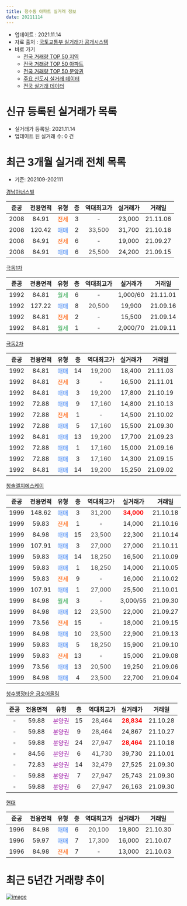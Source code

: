 ```yaml
---
title: 청수동 아파트 실거래 정보
date: 20211114
---
```


* 업데이트 : 2021.11.14
* 자료 출처 : [국토교통부 실거래가 공개시스템](http://rt.molit.go.kr)
* 바로 가기
    * [전국 거래량 TOP 50 지역](https://apt-info.github.io/apt-trade-info/tr)
    * [전국 거래량 TOP 50 아파트](https://apt-info.github.io/apt-trade-info/ta)
    * [전국 거래량 TOP 50 분양권](https://apt-info.github.io/apt-trade-info/tb)
    * [주요 신도시 실거래 데이터](https://apt-info.github.io/apt-trade-info/newtown)
    * [전국 실거래 데이터](https://apt-info.github.io/apt-trade-info/all)



<script async src="https://pagead2.googlesyndication.com/pagead/js/adsbygoogle.js"></script>
<!-- 기본광고 -->
<ins class="adsbygoogle"
     style="display:block"
     data-ad-client="ca-pub-1142216861245946"
     data-ad-slot="4805727019"
     data-ad-format="auto"
     data-full-width-responsive="true"></ins>
<script>
     (adsbygoogle = window.adsbygoogle || []).push({});
</script>


# 신규 등록된 실거래가 목록

* 실거래가 등록일: 2021.11.14
* 업데이트 된 실거래 수: 0 건




<script async src="https://pagead2.googlesyndication.com/pagead/js/adsbygoogle.js"></script>
<!-- 기본광고 -->
<ins class="adsbygoogle"
     style="display:block"
     data-ad-client="ca-pub-1142216861245946"
     data-ad-slot="4805727019"
     data-ad-format="auto"
     data-full-width-responsive="true"></ins>
<script>
     (adsbygoogle = window.adsbygoogle || []).push({});
</script>


# 최근 3개월 실거래 전체 목록
* 기준: 202109-202111


[경남아너스빌](https://search.naver.com/search.naver?query=%EA%B2%BD%EB%82%A8%EC%95%84%EB%84%88%EC%8A%A4%EB%B9%8C)

|준공|전용면적|유형|층|역대최고가|실거래가|거래일|
|:---:|:---:|:---:|:---:|:---:|:---:|:---:|
|2008|84.91|<span style="color:#FF5A00">전세</span>|3|<span style="color:#444444">-</span>|23,000|21.11.06|
|2008|120.42|<span style="color:#4285F3">매매</span>|2|<span style="color:#444444">33,500</span>|31,700|21.10.18|
|2008|84.91|<span style="color:#FF5A00">전세</span>|6|<span style="color:#444444">-</span>|19,000|21.09.27|
|2008|84.91|<span style="color:#4285F3">매매</span>|6|<span style="color:#444444">25,500</span>|24,200|21.09.15|

[극동1차](https://search.naver.com/search.naver?query=%EA%B7%B9%EB%8F%991%EC%B0%A8)

|준공|전용면적|유형|층|역대최고가|실거래가|거래일|
|:---:|:---:|:---:|:---:|:---:|:---:|:---:|
|1992|84.81|<span style="color:#34A853">월세</span>|6|<span style="color:#444444">-</span>|1,000/60|21.11.01|
|1992|127.22|<span style="color:#4285F3">매매</span>|8|<span style="color:#444444">20,500</span>|19,900|21.09.16|
|1992|84.81|<span style="color:#FF5A00">전세</span>|2|<span style="color:#444444">-</span>|15,500|21.09.14|
|1992|84.81|<span style="color:#34A853">월세</span>|1|<span style="color:#444444">-</span>|2,000/70|21.09.11|

[극동2차](https://search.naver.com/search.naver?query=%EA%B7%B9%EB%8F%992%EC%B0%A8)

|준공|전용면적|유형|층|역대최고가|실거래가|거래일|
|:---:|:---:|:---:|:---:|:---:|:---:|:---:|
|1992|84.81|<span style="color:#4285F3">매매</span>|14|<span style="color:#444444">19,200</span>|18,400|21.11.03|
|1992|84.81|<span style="color:#FF5A00">전세</span>|3|<span style="color:#444444">-</span>|16,500|21.11.01|
|1992|84.81|<span style="color:#4285F3">매매</span>|3|<span style="color:#444444">19,200</span>|17,800|21.10.19|
|1992|72.88|<span style="color:#4285F3">매매</span>|9|<span style="color:#444444">17,160</span>|14,800|21.10.13|
|1992|72.88|<span style="color:#FF5A00">전세</span>|1|<span style="color:#444444">-</span>|14,500|21.10.02|
|1992|72.88|<span style="color:#4285F3">매매</span>|5|<span style="color:#444444">17,160</span>|15,500|21.09.30|
|1992|84.81|<span style="color:#4285F3">매매</span>|13|<span style="color:#444444">19,200</span>|17,700|21.09.23|
|1992|72.88|<span style="color:#4285F3">매매</span>|1|<span style="color:#444444">17,160</span>|15,000|21.09.16|
|1992|72.88|<span style="color:#4285F3">매매</span>|3|<span style="color:#444444">17,160</span>|14,300|21.09.15|
|1992|84.81|<span style="color:#4285F3">매매</span>|14|<span style="color:#444444">19,200</span>|15,250|21.09.02|

[청솔엘지에스케이](https://search.naver.com/search.naver?query=%EC%B2%AD%EC%86%94%EC%97%98%EC%A7%80%EC%97%90%EC%8A%A4%EC%BC%80%EC%9D%B4)

|준공|전용면적|유형|층|역대최고가|실거래가|거래일|
|:---:|:---:|:---:|:---:|:---:|:---:|:---:|
|1999|148.62|<span style="color:#4285F3">매매</span>|3|<span style="color:#444444">31,200</span>|<b><span style="color:#FF0000">34,000</span></b>|21.10.18|
|1999|59.83|<span style="color:#FF5A00">전세</span>|1|<span style="color:#444444">-</span>|14,000|21.10.16|
|1999|84.98|<span style="color:#4285F3">매매</span>|15|<span style="color:#444444">23,500</span>|22,300|21.10.14|
|1999|107.91|<span style="color:#4285F3">매매</span>|3|<span style="color:#444444">27,000</span>|27,000|21.10.11|
|1999|59.83|<span style="color:#4285F3">매매</span>|14|<span style="color:#444444">18,250</span>|16,500|21.10.09|
|1999|59.83|<span style="color:#4285F3">매매</span>|1|<span style="color:#444444">18,250</span>|14,000|21.10.05|
|1999|59.83|<span style="color:#FF5A00">전세</span>|9|<span style="color:#444444">-</span>|16,000|21.10.02|
|1999|107.91|<span style="color:#4285F3">매매</span>|1|<span style="color:#444444">27,000</span>|25,500|21.10.01|
|1999|84.98|<span style="color:#34A853">월세</span>|3|<span style="color:#444444">-</span>|3,000/55|21.09.30|
|1999|84.98|<span style="color:#4285F3">매매</span>|12|<span style="color:#444444">23,500</span>|22,000|21.09.27|
|1999|73.56|<span style="color:#FF5A00">전세</span>|15|<span style="color:#444444">-</span>|18,000|21.09.15|
|1999|84.98|<span style="color:#4285F3">매매</span>|10|<span style="color:#444444">23,500</span>|22,900|21.09.13|
|1999|59.83|<span style="color:#4285F3">매매</span>|5|<span style="color:#444444">18,250</span>|15,900|21.09.10|
|1999|59.83|<span style="color:#FF5A00">전세</span>|13|<span style="color:#444444">-</span>|15,000|21.09.08|
|1999|73.56|<span style="color:#4285F3">매매</span>|13|<span style="color:#444444">20,500</span>|19,250|21.09.06|
|1999|84.98|<span style="color:#4285F3">매매</span>|4|<span style="color:#444444">23,500</span>|22,700|21.09.04|

[청수행정타운 금호어울림](https://search.naver.com/search.naver?query=%EC%B2%AD%EC%88%98%ED%96%89%EC%A0%95%ED%83%80%EC%9A%B4+%EA%B8%88%ED%98%B8%EC%96%B4%EC%9A%B8%EB%A6%BC)

|준공|전용면적|유형|층|역대최고가|실거래가|거래일|
|:---:|:---:|:---:|:---:|:---:|:---:|:---:|
|-|59.88|<span style="color:#9C11A5">분양권</span>|15|<span style="color:#444444">28,464</span>|<b><span style="color:#FF0000">28,834</span></b>|21.10.28|
|-|59.88|<span style="color:#9C11A5">분양권</span>|9|<span style="color:#444444">28,464</span>|24,867|21.10.27|
|-|59.88|<span style="color:#9C11A5">분양권</span>|24|<span style="color:#444444">27,947</span>|<b><span style="color:#FF0000">28,464</span></b>|21.10.18|
|-|84.56|<span style="color:#9C11A5">분양권</span>|6|<span style="color:#444444">41,730</span>|39,730|21.10.01|
|-|72.83|<span style="color:#9C11A5">분양권</span>|14|<span style="color:#444444">32,479</span>|27,525|21.09.30|
|-|59.88|<span style="color:#9C11A5">분양권</span>|7|<span style="color:#444444">27,947</span>|25,743|21.09.30|
|-|59.88|<span style="color:#9C11A5">분양권</span>|6|<span style="color:#444444">27,947</span>|26,163|21.09.30|


<script async src="https://pagead2.googlesyndication.com/pagead/js/adsbygoogle.js"></script>
<!-- 기본광고 -->
<ins class="adsbygoogle"
     style="display:block"
     data-ad-client="ca-pub-1142216861245946"
     data-ad-slot="4805727019"
     data-ad-format="auto"
     data-full-width-responsive="true"></ins>
<script>
     (adsbygoogle = window.adsbygoogle || []).push({});
</script>


[현대](https://search.naver.com/search.naver?query=%ED%98%84%EB%8C%80)

|준공|전용면적|유형|층|역대최고가|실거래가|거래일|
|:---:|:---:|:---:|:---:|:---:|:---:|:---:|
|1996|84.98|<span style="color:#4285F3">매매</span>|6|<span style="color:#444444">20,100</span>|19,800|21.10.30|
|1996|59.97|<span style="color:#4285F3">매매</span>|7|<span style="color:#444444">17,300</span>|16,000|21.10.07|
|1996|84.98|<span style="color:#FF5A00">전세</span>|7|<span style="color:#444444">-</span>|13,000|21.10.03|



<script async src="https://pagead2.googlesyndication.com/pagead/js/adsbygoogle.js"></script>
<!-- 기본광고 -->
<ins class="adsbygoogle"
     style="display:block"
     data-ad-client="ca-pub-1142216861245946"
     data-ad-slot="4805727019"
     data-ad-format="auto"
     data-full-width-responsive="true"></ins>
<script>
     (adsbygoogle = window.adsbygoogle || []).push({});
</script>


# 최근 5년간 거래량 추이


<div style="width:100%;">
    <canvas id="deal_progress" height="200"></canvas>
</div>

<script>
new Chart(document.getElementById("deal_progress"), {
    type: 'line',
    data: {
        labels: ['16.01','16.02','16.03','16.04','16.05','16.06','16.07','16.08','16.09','16.10','16.11','16.12','17.01','17.02','17.03','17.04','17.05','17.06','17.07','17.08','17.09','17.10','17.11','17.12','18.01','18.02','18.03','18.04','18.05','18.06','18.07','18.08','18.09','18.10','18.11','18.12','19.01','19.02','19.03','19.04','19.05','19.06','19.07','19.08','19.09','19.10','19.11','19.12','20.01','20.02','20.03','20.04','20.05','20.06','20.07','20.08','20.09','20.10','20.11','20.12','21.01','21.02','21.03','21.04','21.05','21.06','21.07','21.08','21.09','21.10','21.11'],
        datasets: [{
            label: '매매/분양권',
            data: [4,7,6,11,9,7,5,9,1,10,13,9,6,7,8,6,6,7,14,7,7,6,6,4,4,16,20,6,4,10,6,5,6,5,3,9,8,11,5,4,9,11,9,8,6,13,6,13,16,24,8,13,13,15,23,36,36,38,47,33,13,13,16,27,30,15,25,19,15,15,1],
            borderColor: "rgba(66, 133, 243, 1)",
            backgroundColor: "rgba(66, 133, 243, 0.05)",
            borderWidth: 1,
            pointRadius: 0,
            fill: false,
            lineTension: 0
        },{
            label: '전/월세',
            data: [10,10,7,4,8,7,3,5,5,9,3,5,5,11,10,8,6,8,6,7,4,4,6,8,10,11,8,6,6,10,5,7,7,9,3,6,11,7,6,6,7,9,3,8,7,5,8,2,8,6,12,6,10,6,3,2,7,1,3,6,2,0,5,7,6,8,5,5,6,4,3],
            borderColor: "rgba(255, 90, 0, 1)",
            backgroundColor: "rgba(255, 90, 0, 0.05)",
            borderWidth: 1,
            pointRadius: 0,
            fill: false,
            lineTension: 0
        },{
            label: '합계',
            data: [14,17,13,15,17,14,8,14,6,19,16,14,11,18,18,14,12,15,20,14,11,10,12,12,14,27,28,12,10,20,11,12,13,14,6,15,19,18,11,10,16,20,12,16,13,18,14,15,24,30,20,19,23,21,26,38,43,39,50,39,15,13,21,34,36,23,30,24,21,19,4],
            borderColor: "rgba(0, 0, 0, 1)",
            backgroundColor: "rgba(0, 0, 0, 0.03)",
            borderWidth: 0.1,
            pointRadius: 0,
            fill: true,
            lineTension: 0
        }
        ]
    },
    options: {
        responsive: true,
        title: {
            display: false
        },
        tooltips: {
            mode: 'index',
            intersect: false
        },
        hover: {
            mode: 'nearest',
            intersect: true
        },
        scales: {
            xAxes: [{
                display: true,
                scaleLabel: {
                    display: true,
                    labelString: '년/월'
                }
            }],
            yAxes: [{
                display: true,
                ticks: {
                    suggestedMin: 0,
                },
                scaleLabel: {
                    display: true,
                    labelString: '실거래 수'
                }
            }]
        }
    }
});

</script>


[![image](https://apt-info.github.io/images/2020-01-03-apt-trade-info/1024x500.png)](https://play.google.com/store/apps/details?id=com.aptinfo.apttradeinfo)

